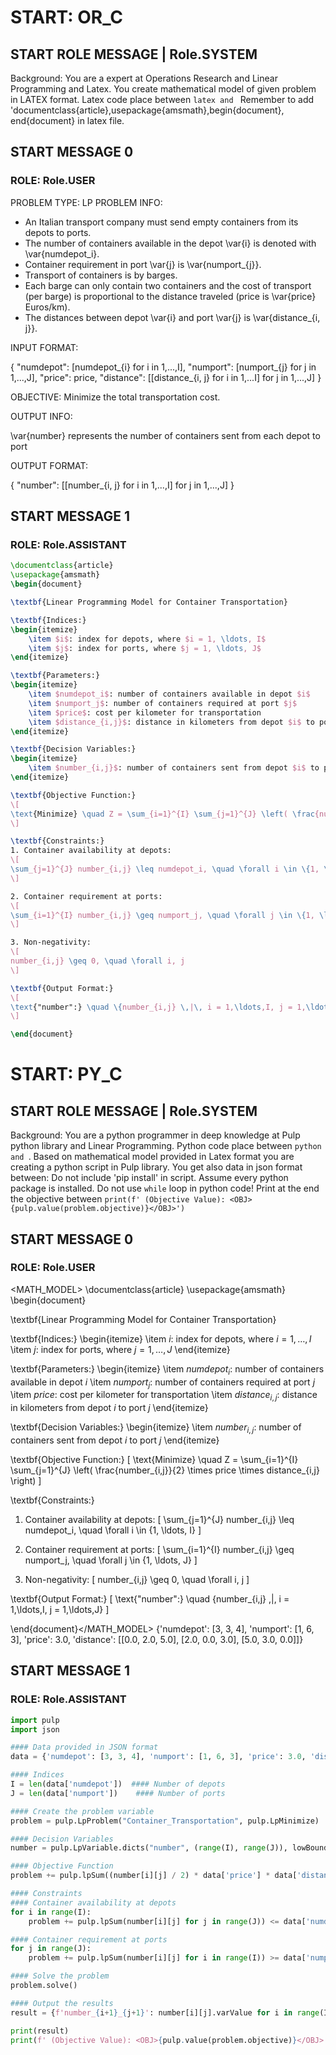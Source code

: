 # START: OR_C 
## START ROLE MESSAGE | Role.SYSTEM 
Background: You are a expert at Operations Research and Linear Programming and Latex. You create mathematical model of given problem in LATEX format. Latex code place between ```latex and ``` Remember to add 'documentclass{article},usepackage{amsmath},begin{document}, end{document} in latex file. 
## START MESSAGE 0 
### ROLE: Role.USER
<DESCRIPTION>
PROBLEM TYPE: LP
PROBLEM INFO:

- An Italian transport company must send empty containers from its depots to ports. 
- The number of containers available in the depot \var{i} is denoted with \var{numdepot_i}. 
- Container requirement in port \var{j} is \var{numport_{j}}. 
- Transport of containers is by barges. 
- Each barge can only contain two containers and the cost of transport (per barge) is proportional to the distance traveled (price is \var{price} Euros/km).
- The distances between depot \var{i} and port \var{j} is \var{distance_{i, j}}.

INPUT FORMAT:

{
	"numdepot": [numdepot_{i} for i in 1,...,I],
	"numport": [numport_{j} for j in 1,...,J],
	"price": price,
	"distance": [[distance_{i, j} for i in 1,...I] for j in 1,...,J]
}


OBJECTIVE: Minimize the total transportation cost.

OUTPUT INFO:

\var{number} represents the number of containers sent from each depot to port

OUTPUT FORMAT:

{
	"number": [[number_{i, j} for i in 1,...,I] for j in 1,...,J]
}
</DESCRIPTION>


## START MESSAGE 1 
### ROLE: Role.ASSISTANT
```latex
\documentclass{article}
\usepackage{amsmath}
\begin{document}

\textbf{Linear Programming Model for Container Transportation}

\textbf{Indices:}
\begin{itemize}
    \item $i$: index for depots, where $i = 1, \ldots, I$
    \item $j$: index for ports, where $j = 1, \ldots, J$
\end{itemize}

\textbf{Parameters:}
\begin{itemize}
    \item $numdepot_i$: number of containers available in depot $i$
    \item $numport_j$: number of containers required at port $j$
    \item $price$: cost per kilometer for transportation
    \item $distance_{i,j}$: distance in kilometers from depot $i$ to port $j$
\end{itemize}

\textbf{Decision Variables:}
\begin{itemize}
    \item $number_{i,j}$: number of containers sent from depot $i$ to port $j$
\end{itemize}

\textbf{Objective Function:}
\[
\text{Minimize} \quad Z = \sum_{i=1}^{I} \sum_{j=1}^{J} \left( \frac{number_{i,j}}{2} \times price \times distance_{i,j} \right)
\]

\textbf{Constraints:}
1. Container availability at depots:
\[
\sum_{j=1}^{J} number_{i,j} \leq numdepot_i, \quad \forall i \in \{1, \ldots, I\}
\]

2. Container requirement at ports:
\[
\sum_{i=1}^{I} number_{i,j} \geq numport_j, \quad \forall j \in \{1, \ldots, J\}
\]

3. Non-negativity:
\[
number_{i,j} \geq 0, \quad \forall i, j
\]

\textbf{Output Format:}
\[
\text{"number":} \quad \{number_{i,j} \,|\, i = 1,\ldots,I, j = 1,\ldots,J\}
\]

\end{document}
```

# START: PY_C 
## START ROLE MESSAGE | Role.SYSTEM 
Background: You are a python programmer in deep knowledge at Pulp python library and Linear Programming. Python code place between ```python and ```. Based on mathematical model provided in Latex format you are creating a python script in Pulp library. You get also data in json format between: <DATA></DATA> Do not include 'pip install' in script. Assume every python package is installed. Do not use `while` loop in python code! Print at the end the objective between <OBJ></OBJ> `print(f' (Objective Value): <OBJ>{pulp.value(problem.objective)}</OBJ>')` 
## START MESSAGE 0 
### ROLE: Role.USER
<MATH_MODEL>
\documentclass{article}
\usepackage{amsmath}
\begin{document}

\textbf{Linear Programming Model for Container Transportation}

\textbf{Indices:}
\begin{itemize}
    \item $i$: index for depots, where $i = 1, \ldots, I$
    \item $j$: index for ports, where $j = 1, \ldots, J$
\end{itemize}

\textbf{Parameters:}
\begin{itemize}
    \item $numdepot_i$: number of containers available in depot $i$
    \item $numport_j$: number of containers required at port $j$
    \item $price$: cost per kilometer for transportation
    \item $distance_{i,j}$: distance in kilometers from depot $i$ to port $j$
\end{itemize}

\textbf{Decision Variables:}
\begin{itemize}
    \item $number_{i,j}$: number of containers sent from depot $i$ to port $j$
\end{itemize}

\textbf{Objective Function:}
\[
\text{Minimize} \quad Z = \sum_{i=1}^{I} \sum_{j=1}^{J} \left( \frac{number_{i,j}}{2} \times price \times distance_{i,j} \right)
\]

\textbf{Constraints:}
1. Container availability at depots:
\[
\sum_{j=1}^{J} number_{i,j} \leq numdepot_i, \quad \forall i \in \{1, \ldots, I\}
\]

2. Container requirement at ports:
\[
\sum_{i=1}^{I} number_{i,j} \geq numport_j, \quad \forall j \in \{1, \ldots, J\}
\]

3. Non-negativity:
\[
number_{i,j} \geq 0, \quad \forall i, j
\]

\textbf{Output Format:}
\[
\text{"number":} \quad \{number_{i,j} \,|\, i = 1,\ldots,I, j = 1,\ldots,J\}
\]

\end{document}</MATH_MODEL>
<DATA>
{'numdepot': [3, 3, 4], 'numport': [1, 6, 3], 'price': 3.0, 'distance': [[0.0, 2.0, 5.0], [2.0, 0.0, 3.0], [5.0, 3.0, 0.0]]}</DATA>


## START MESSAGE 1 
### ROLE: Role.ASSISTANT
```python
import pulp
import json

#### Data provided in JSON format
data = {'numdepot': [3, 3, 4], 'numport': [1, 6, 3], 'price': 3.0, 'distance': [[0.0, 2.0, 5.0], [2.0, 0.0, 3.0], [5.0, 3.0, 0.0]]}

#### Indices
I = len(data['numdepot'])  #### Number of depots
J = len(data['numport'])    #### Number of ports

#### Create the problem variable
problem = pulp.LpProblem("Container_Transportation", pulp.LpMinimize)

#### Decision Variables
number = pulp.LpVariable.dicts("number", (range(I), range(J)), lowBound=0, cat='Continuous')

#### Objective Function
problem += pulp.lpSum((number[i][j] / 2) * data['price'] * data['distance'][i][j] for i in range(I) for j in range(J)), "Total_Cost"

#### Constraints
#### Container availability at depots
for i in range(I):
    problem += pulp.lpSum(number[i][j] for j in range(J)) <= data['numdepot'][i], f"Depot_Capacity_{i+1}"

#### Container requirement at ports
for j in range(J):
    problem += pulp.lpSum(number[i][j] for i in range(I)) >= data['numport'][j], f"Port_Requirement_{j+1}"

#### Solve the problem
problem.solve()

#### Output the results
result = {f'number_{i+1}_{j+1}': number[i][j].varValue for i in range(I) for j in range(J)}

print(result)
print(f' (Objective Value): <OBJ>{pulp.value(problem.objective)}</OBJ>')
```

